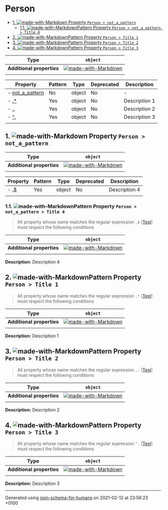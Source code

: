 # Person

- [1. ![made-with-Markdown](https://img.shields.io/badge/Optional-yellow) Property `Person > not_a_pattern`](#not_a_pattern)
  - [1.1. ![made-with-Markdown](https://img.shields.io/badge/Optional-yellow)Pattern Property `Person > not_a_pattern > Title 4`](#not_a_pattern_pattern1)
- [2. ![made-with-Markdown](https://img.shields.io/badge/Optional-yellow)Pattern Property `Person > Title 1`](#pattern1)
- [3. ![made-with-Markdown](https://img.shields.io/badge/Optional-yellow)Pattern Property `Person > Title 2`](#pattern2)
- [4. ![made-with-Markdown](https://img.shields.io/badge/Optional-yellow)Pattern Property `Person > Title 3`](#pattern3)

| Type | `object` |
| ---- | --- |
| **Additional properties** |[![made-with-Markdown](https://img.shields.io/badge/Any%20type-allowed-green)](# "Additional Properties of any type are allowed.")|
|  |  |

| Property | Pattern | Type | Deprecated | Description |
| -------- | ------- | ---- | ---------- | ----------- |
|-  [not_a_pattern](#not_a_pattern)|No|object|No|-|
|-  [.*](#pattern1)|Yes|object|No|Description 1|
|-  [..](#pattern2)|Yes|object|No|Description 2|
|-  [^.](#pattern3)|Yes|object|No|Description 3|
|  |  |  |  |  |

## <a name="not_a_pattern"></a>1. ![made-with-Markdown](https://img.shields.io/badge/Optional-yellow) Property `Person > not_a_pattern`

| Type | `object` |
| ---- | --- |
| **Additional properties** |[![made-with-Markdown](https://img.shields.io/badge/Any%20type-allowed-green)](# "Additional Properties of any type are allowed.")|
|  |  |

| Property | Pattern | Type | Deprecated | Description |
| -------- | ------- | ---- | ---------- | ----------- |
|-  [.$](#not_a_pattern_pattern1)|Yes|object|No|Description 4|
|  |  |  |  |  |

### <a name="not_a_pattern_pattern1"></a>1.1. ![made-with-Markdown](https://img.shields.io/badge/Optional-yellow)Pattern Property `Person > not_a_pattern > Title 4`
> All property whose name matches the regular expression 
```.$``` ([Test](https://regex101.com/?regex=.%24))
must respect the following conditions

| Type | `object` |
| ---- | --- |
| **Additional properties** |[![made-with-Markdown](https://img.shields.io/badge/Any%20type-allowed-green)](# "Additional Properties of any type are allowed.")|
|  |  |

**Description:** Description 4

## <a name="pattern1"></a>2. ![made-with-Markdown](https://img.shields.io/badge/Optional-yellow)Pattern Property `Person > Title 1`
> All property whose name matches the regular expression 
```.*``` ([Test](https://regex101.com/?regex=.%2A))
must respect the following conditions

| Type | `object` |
| ---- | --- |
| **Additional properties** |[![made-with-Markdown](https://img.shields.io/badge/Any%20type-allowed-green)](# "Additional Properties of any type are allowed.")|
|  |  |

**Description:** Description 1

## <a name="pattern2"></a>3. ![made-with-Markdown](https://img.shields.io/badge/Optional-yellow)Pattern Property `Person > Title 2`
> All property whose name matches the regular expression 
```..``` ([Test](https://regex101.com/?regex=..))
must respect the following conditions

| Type | `object` |
| ---- | --- |
| **Additional properties** |[![made-with-Markdown](https://img.shields.io/badge/Any%20type-allowed-green)](# "Additional Properties of any type are allowed.")|
|  |  |

**Description:** Description 2

## <a name="pattern3"></a>4. ![made-with-Markdown](https://img.shields.io/badge/Optional-yellow)Pattern Property `Person > Title 3`
> All property whose name matches the regular expression 
```^.``` ([Test](https://regex101.com/?regex=%5E.))
must respect the following conditions

| Type | `object` |
| ---- | --- |
| **Additional properties** |[![made-with-Markdown](https://img.shields.io/badge/Any%20type-allowed-green)](# "Additional Properties of any type are allowed.")|
|  |  |

**Description:** Description 3

----------------------------------------------------------------------------------------------------------------------------
Generated using [json-schema-for-humans](https://github.com/coveooss/json-schema-for-humans) on 2021-02-12 at 23:56:23 +0100